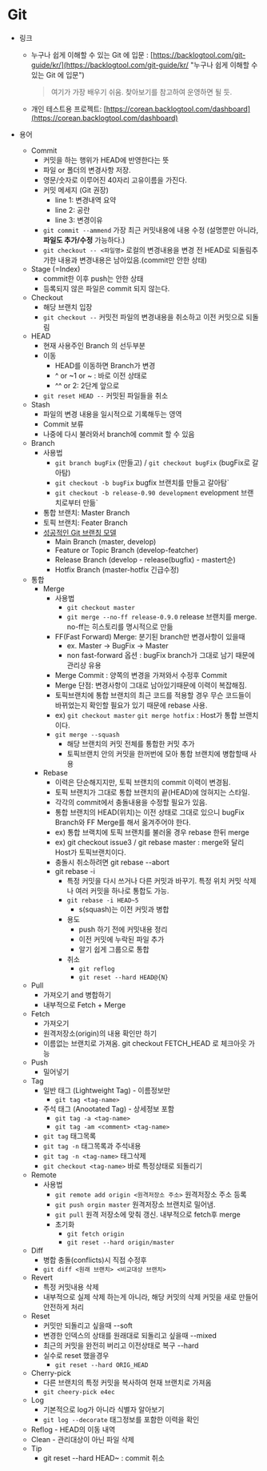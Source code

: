 Git
===

* 링크
	* 누구나 쉽게 이해할 수 있는 Git 에 입문 : [https://backlogtool.com/git-guide/kr/](https://backlogtool.com/git-guide/kr/ "누구나 쉽게 이해할 수 있는 Git 에 입문")
	
		> 여기가 가장 배우기 쉬움.
		> 찾아보기를 참고하여 운영하면 될 듯.
	* 개인 테스트용 프로젝트: [https://corean.backlogtool.com/dashboard](https://corean.backlogtool.com/dashboard)

* 용어
	* Commit 
		* 커밋을 하는 행위가 HEAD에 반영한다는 뜻
		* 파일 or 폴더의 변경사항 저장. 
		* 영문/숫자로 이루어진 40자리 고유이름을 가진다.
		* 커밋 메세지 (Git 권장)
			* line 1: 변경내역 요약
			* line 2: 공란
			* line 3: 변경이유
		* `git commit --ammend` 가장 최근 커밋내용에 내용 수정 (설명뿐만 아니라, **파일도 추가/수정** 가능하다.)
		* `git checkout -- <파일명>` 로컬의 변경내용을 변경 전 HEAD로 되돌림추가한 내용과 변경내용은 남아있음.(commit만 안한 상태)
	* Stage (=Index)
		* commit한 이후 push는 안한 상태
		* 등록되지 않은 파일은 commit 되지 않는다.
	* Checkout
		* 해당 브랜치 입장
		* `git checkout --` 커밋전 파일의 변경내용을 취소하고 이전 커밋으로 되돌림
	* HEAD
		* 현재 사용주인 Branch 의 선두부분
		* 이동
			* HEAD를 이동하면 Branch가 변경
			* ^ or ~1 or ~ : 바로 이전 상태로  
			* ^^ or 2: 2단계 앞으로
		* `git reset HEAD --` 커밋된 파일들을 취소
	* Stash
		* 파일의 변경 내용을 일시적으로 기록해두는 영역
		* Commit 보류
		* 나중에 다시 불러와서 branch에 commit 할 수 있음
	* Branch
		*  사용법
			*  `git branch bugFix` (만들고) / `git checkout bugFix` (bugFix로 갈아탐)
			*  `git checkout -b bugFix` bugfix 브랜치를 만들고 갈아탐`
			*  `git checkout -b release-0.90 development` evelopment 브랜치로부터 만듦`
		*  통합 브랜치: Master Branch
		*  토픽 브랜치: Feater Branch
		*  [성공적인 Git 브랜칭 모델](http://nvie.com/posts/a-successful-git-branching-model/ "성공적인 Git 브랜칭 모델")
			*   Main Branch (master, develop)
			*   Feature or Topic Branch (develop-featcher) 
			*   Release Branch (develop - release(bugfix) - mastert순)
			*   Hotfix Branch (master-hotfix 긴급수정)
	* 통합
		* Merge
			* 사용법
				* `git checkout master`
				* `git merge --no-ff release-0.9.0` release 브랜치를 merge. no-ff는 히스토리를 명시적으로 만듦
			* FF(Fast Forward) Merge: 분기된 branch만 변경사항이 있을때
				* ex. Master -> BugFix -> Master
				* non fast-forward 옵션 : bugFix branch가 그대로 남기 때문에 관리상 유용
			* Merge Commit : 양쪽의 변경을 가져와서 수정후 Commit
			* Merge 단점: 변경사항이 그대로 남아있기때문에 이력이 복잡해짐.
			* 토픽브랜치에 통합 브랜치의 최근 코드를 적용할 경우 무슨 코드들이 바뀌었는지 확인할 필요가 있기 때문에 rebase 사용. 
			* ex) `git checkout master` `git merge hotfix` : Host가 통합 브랜치이다.
			* `git merge --squash` 
				* 해당 브랜치의 커밋 전체를 통합한 커밋 추가
				* 토픽브랜치 안의 커밋을 한꺼번에 모아 통합 브랜치에 병합할때 사용 
		*  Rebase
			* 이력은 단순해지지만, 토픽 브랜치의 commit 이력이 변경됨.
			* 토픽 브랜치가 그대로 통합 브랜치의 끝(HEAD)에 얹혀지는 스타일.
			* 각각의 commit에서 충돌내용을 수정할 필요가 있음.
			* 통합 브랜치의 HEAD(위치)는 이전 상태로 그대로 있으니 bugFix Branch와 FF Merge를 해서 옮겨주어야 한다.
			* ex) 통합 브랙치에 토픽 브랜치를 불러올 경우 rebase 한뒤 merge
			* ex) git checkout issue3 / git rebase master : merge와 달리 Host가 토픽브랜치이다.
			* 충돌시 취소하려면 git rebase --abort 
			* git rebase -i 
				* 특정 커밋을 다시 쓰거나 다른 커밋과 바꾸기. 특정 위치 커밋 삭제나 여러 커밋을 하나로 통합도 가능.
				* `git rebase -i HEAD~5`
					* s(squash)는 이전 커밋과 병합 
				* 용도
					* push 하기 전에 커밋내용 정리
					* 이전 커밋에 누락된 파일 추가
					* 알기 쉽게 그룹으로 통합
				* 취소
					* `git reflog`
					* `git reset --hard HEAD@{N}`
	* Pull 
		* 가져오기 and 병합하기
		* 내부적으로 Fetch + Merge 
	* Fetch
		* 가져오기
		* 원격저장소(origin)의 내용 확인만 하기
		* 이름없는 브랜치로 가져옴. git checkout FETCH_HEAD 로 체크아웃 가능
	* Push
		* 밀어넣기
	* Tag
		* 일반 태그 (Lightweight Tag) - 이름정보만 
			* `git tag <tag-name>`
		* 주석 태그 (Anootated Tag) - 상세정보 포함
			* `git tag -a <tag-name>`
			* `git tag -am <comment> <tag-name>` 
		* `git tag` 태그목록
		* `git tag -n` 태그목록과 주석내용
		* `git tag -n <tag-name>` 태그삭제
		* `git checkout <tag-name>` 바로 특정상태로 되돌리기
	* Remote
		* 사용법
			* `git remote add origin <원격저장소 주소>` 원격저장소 주소 등록
			* `git push orgin master` 원격저장소 <master>브랜치로 밀어냄.
			* `git pull` 원격 저장소에 맞춰 갱신. 내부적으로 fetch후 merge
			* 초기화
				* `git fetch origin`
				* `git reset --hard origin/master`
	* Diff
		* 병합 충돌(conflicts)시 직접 수정후
		* `git diff <원래 브랜치> <비교대상 브랜치>`
	* Revert
		* 특정 커밋내용 삭제
		* 내부적으로 실제 삭제 하는게 아니라, 해당 커밋의 삭제 커밋을 새로 만들어 안전하게 처리
	* Reset
		* 커밋만 되돌리고 싶을때 --soft
		* 변경한 인덱스의 상태를 원래대로 되돌리고 싶을때 --mixed
		* 최근의 커밋을 완전히 버리고 이전상태로 복구 --hard
		* 실수로 reset 했을경우
			* `git reset --hard ORIG_HEAD`
	* Cherry-pick
		* 다른 브랜치의 특정 커밋을 복사하여 현재 브랜치로 가져옴
		* `git cheery-pick e4ec`
	* Log
		* 기본적으로 log가 아니라 식별자 알아보기
		* `git log --decorate` 태그정보를 포함한 이력을 확인
	* Reflog - HEAD의 이동 내역
	* Clean - 관리대상이 아닌 파일 삭제  
	* Tip
		*  git reset --hard HEAD~ : commit 취소
